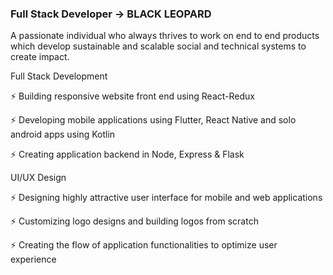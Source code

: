 ### Full Stack Developer -> BLACK LEOPARD

A passionate individual who always thrives to work on end to end products which develop sustainable and scalable social and technical systems to create impact.

Full Stack Development

⚡ Building responsive website front end using React-Redux

⚡ Developing mobile applications using Flutter, React Native and solo android apps using Kotlin

⚡ Creating application backend in Node, Express & Flask

UI/UX Design

⚡ Designing highly attractive user interface for mobile and web applications

⚡ Customizing logo designs and building logos from scratch

⚡ Creating the flow of application functionalities to optimize user experience

<!--
**inteleopard/inteleopard** is a ✨ _special_ ✨ repository because its `README.md` (this file) appears on your GitHub profile.

Here are some ideas to get you started:

- 🔭 I’m currently working on ...
- 🌱 I’m currently learning ...
- 👯 I’m looking to collaborate on ...
- 🤔 I’m looking for help with ...
- 💬 Ask me about ...
- 📫 How to reach me: ...
- 😄 Pronouns: ...
- ⚡ Fun fact: ...
-->
